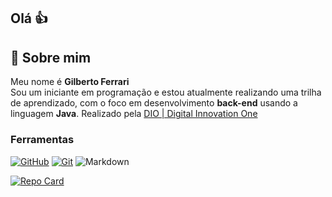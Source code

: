## Olá 👍
## 🚀 Sobre mim
Meu nome é **Gilberto Ferrari**<br/>
Sou um iniciante em programação e estou atualmente realizando uma trilha de aprendizado, com o foco em desenvolvimento **back-end** usando a linguagem **Java**. Realizado pela [DIO | Digital Innovation One](https://www.dio.me/)

### Ferramentas
[![GitHub](https://img.shields.io/badge/GitHub-000?style=for-the-badge&logo=github&logoColor=30A3DC)](https://docs.github.com/)
[![Git](https://img.shields.io/badge/Git-000?style=for-the-badge&logo=git&logoColor=E94D5F)](https://git-scm.com/doc)
![Markdown](https://img.shields.io/badge/Markdown-000?style=for-the-badge&logo=markdown)

[![Repo Card](https://github-readme-stats.vercel.app/api/pin/?username=gilbertoferrari&repo=gilbertoferrari&bg_color=000&border_color=30A3DC&show_icons=true&icon_color=30A3DC&title_color=E94D5F&text_color=FFF)](https://github.com/gilbertoferrar/gilbertoferrari)